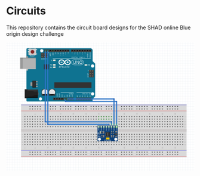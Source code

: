 # Circuits

This repository contains the circuit board designs for the SHAD online Blue origin design challenge

![AccelerometerPCB](AccelerometerPCB.PNG)
